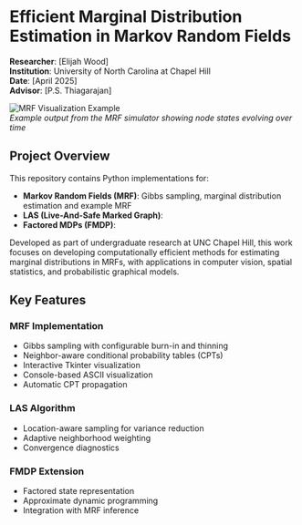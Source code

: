 # Efficient Marginal Distribution Estimation in Markov Random Fields

**Researcher**: [Elijah Wood]  
**Institution**: University of North Carolina at Chapel Hill  
**Date**: [April 2025]  
**Advisor**: [P.S. Thiagarajan]  

![MRF Visualization Example](images/mrf_visualization.png)  
*Example output from the MRF simulator showing node states evolving over time*

## Project Overview

This repository contains Python implementations for:
- **Markov Random Fields (MRF)**: Gibbs sampling, marginal distribution estimation and example MRF
- **LAS (Live-And-Safe Marked Graph)**: 
- **Factored MDPs (FMDP)**: 

Developed as part of undergraduate research at UNC Chapel Hill, this work focuses on developing computationally efficient methods for estimating marginal distributions in MRFs, with applications in computer vision, spatial statistics, and probabilistic graphical models.

## Key Features

### MRF Implementation
- Gibbs sampling with configurable burn-in and thinning
- Neighbor-aware conditional probability tables (CPTs)
- Interactive Tkinter visualization
- Console-based ASCII visualization
- Automatic CPT propagation

### LAS Algorithm
- Location-aware sampling for variance reduction
- Adaptive neighborhood weighting
- Convergence diagnostics

### FMDP Extension
- Factored state representation
- Approximate dynamic programming
- Integration with MRF inference